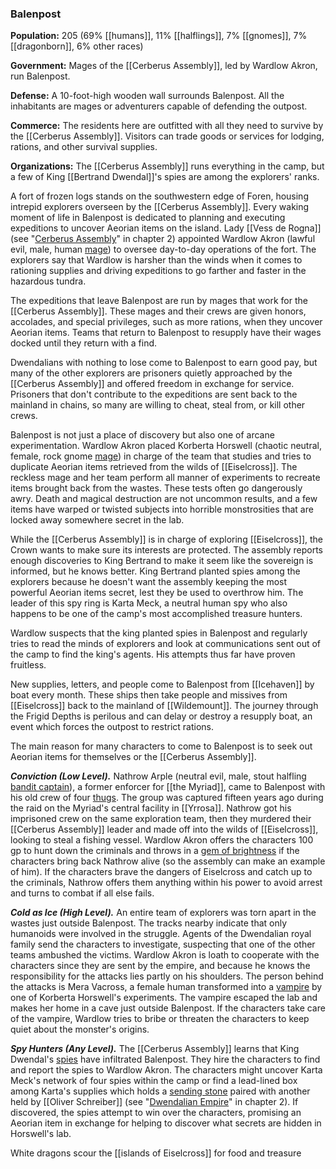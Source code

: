 ### Balenpost

**Population:** 205 (69% [[humans]], 11% [[halflings]], 7% [[gnomes]], 7% [[dragonborn]], 6% other races)

**Government:** Mages of the [[Cerberus Assembly]], led by Wardlow Akron, run Balenpost.

**Defense:** A 10-foot-high wooden wall surrounds Balenpost. All the inhabitants are mages or adventurers capable of defending the outpost.

**Commerce:** The residents here are outfitted with all they need to survive by the [[Cerberus Assembly]]. Visitors can trade goods or services for lodging, rations, and other survival supplies.

**Organizations:** The [[Cerberus Assembly]] runs everything in the camp, but a few of King [[Bertrand Dwendal]]'s spies are among the explorers' ranks.

A fort of frozen logs stands on the southwestern edge of Foren, housing intrepid explorers overseen by the [[Cerberus Assembly]]. Every waking moment of life in Balenpost is dedicated to planning and executing expeditions to uncover Aeorian items on the island. Lady [[Vess de Rogna]] (see "[Cerberus Assembly](https://www.dndbeyond.com/sources/egtw/factions-and-societies#CerberusAssembly "Cerberus Assembly")" in chapter 2) appointed Wardlow Akron (lawful evil, male, human [mage](https://www.dndbeyond.com/monsters/mage)) to oversee day-to-day operations of the fort. The explorers say that Wardlow is harsher than the winds when it comes to rationing supplies and driving expeditions to go farther and faster in the hazardous tundra.

The expeditions that leave Balenpost are run by mages that work for the [[Cerberus Assembly]]. These mages and their crews are given honors, accolades, and special privileges, such as more rations, when they uncover Aeorian items. Teams that return to Balenpost to resupply have their wages docked until they return with a find.

Dwendalians with nothing to lose come to Balenpost to earn good pay, but many of the other explorers are prisoners quietly approached by the [[Cerberus Assembly]] and offered freedom in exchange for service. Prisoners that don't contribute to the expeditions are sent back to the mainland in chains, so many are willing to cheat, steal from, or kill other crews.

Balenpost is not just a place of discovery but also one of arcane experimentation. Wardlow Akron placed Korberta Horswell (chaotic neutral, female, rock gnome [mage](https://www.dndbeyond.com/monsters/mage)) in charge of the team that studies and tries to duplicate Aeorian items retrieved from the wilds of [[Eiselcross]]. The reckless mage and her team perform all manner of experiments to recreate items brought back from the wastes. These tests often go dangerously awry. Death and magical destruction are not uncommon results, and a few items have warped or twisted subjects into horrible monstrosities that are locked away somewhere secret in the lab.

While the [[Cerberus Assembly]] is in charge of exploring [[Eiselcross]], the Crown wants to make sure its interests are protected. The assembly reports enough discoveries to King Bertrand to make it seem like the sovereign is informed, but he knows better. King Bertrand planted spies among the explorers because he doesn't want the assembly keeping the most powerful Aeorian items secret, lest they be used to overthrow him. The leader of this spy ring is Karta Meck, a neutral human spy who also happens to be one of the camp's most accomplished treasure hunters.

Wardlow suspects that the king planted spies in Balenpost and regularly tries to read the minds of explorers and look at communications sent out of the camp to find the king's agents. His attempts thus far have proven fruitless.

New supplies, letters, and people come to Balenpost from [[Icehaven]] by boat every month. These ships then take people and missives from [[Eiselcross]] back to the mainland of [[Wildemount]]. The journey through the Frigid Depths is perilous and can delay or destroy a resupply boat, an event which forces the outpost to restrict rations.

The main reason for many characters to come to Balenpost is to seek out Aeorian items for themselves or the [[Cerberus Assembly]].

_**Conviction (Low Level).**_ Nathrow Arple (neutral evil, male, stout halfling [bandit captain](https://www.dndbeyond.com/monsters/bandit-captain)), a former enforcer for [[the Myriad]], came to Balenpost with his old crew of four [thugs](https://www.dndbeyond.com/monsters/thug). The group was captured fifteen years ago during the raid on the Myriad's central facility in [[Yrrosa]]. Nathrow got his imprisoned crew on the same exploration team, then they murdered their [[Cerberus Assembly]] leader and made off into the wilds of [[Eiselcross]], looking to steal a fishing vessel. Wardlow Akron offers the characters 100 gp to hunt down the criminals and throws in a [gem of brightness](https://www.dndbeyond.com/magic-items/gem-of-brightness) if the characters bring back Nathrow alive (so the assembly can make an example of him). If the characters brave the dangers of Eiselcross and catch up to the criminals, Nathrow offers them anything within his power to avoid arrest and turns to combat if all else fails.

_**Cold as Ice (High Level).**_ An entire team of explorers was torn apart in the wastes just outside Balenpost. The tracks nearby indicate that only humanoids were involved in the struggle. Agents of the Dwendalian royal family send the characters to investigate, suspecting that one of the other teams ambushed the victims. Wardlow Akron is loath to cooperate with the characters since they are sent by the empire, and because he knows the responsibility for the attacks lies partly on his shoulders. The person behind the attacks is Mera Vacross, a female human transformed into a [vampire](https://www.dndbeyond.com/monsters/vampire) by one of Korberta Horswell's experiments. The vampire escaped the lab and makes her home in a cave just outside Balenpost. If the characters take care of the vampire, Wardlow tries to bribe or threaten the characters to keep quiet about the monster's origins.

_**Spy Hunters (Any Level).**_ The [[Cerberus Assembly]] learns that King Dwendal's [spies](https://www.dndbeyond.com/monsters/spy) have infiltrated Balenpost. They hire the characters to find and report the spies to Wardlow Akron. The characters might uncover Karta Meck's network of four spies within the camp or find a lead-lined box among Karta's supplies which holds a [sending stone](https://www.dndbeyond.com/magic-items/sending-stones) paired with another held by [[Oliver Schreiber]] (see "[Dwendalian Empire](https://www.dndbeyond.com/sources/egtw/factions-and-societies#DwendalianEmpire "[[Dwendalian Empire]]")" in chapter 2). If discovered, the spies attempt to win over the characters, promising an Aeorian item in exchange for helping to discover what secrets are hidden in Horswell's lab.

[](https://media.dndbeyond.com/compendium-images/egtw/yDOyqyOocErRgYJK/03-18.png)

White dragons scour the [[islands of Eiselcross]] for food and treasure